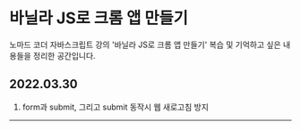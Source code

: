 # 바닐라 JS로 크롬 앱 만들기

노마드 코더 자바스크립트 강의 '바닐라 JS로 크롬 앱 만들기' 복습 및 기억하고 싶은 내용들을 정리한 공간입니다.


## 2022.03.30
1. form과 submit, 그리고 submit 동작시 웹 새로고침 방지

---
